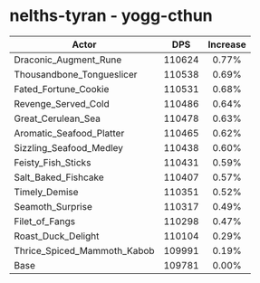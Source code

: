 # nelths-tyran - yogg-cthun
| Actor | DPS | Increase |
|---|:---:|:---:|
|Draconic_Augment_Rune|110624|0.77%|
|Thousandbone_Tongueslicer|110538|0.69%|
|Fated_Fortune_Cookie|110531|0.68%|
|Revenge_Served_Cold|110486|0.64%|
|Great_Cerulean_Sea|110478|0.63%|
|Aromatic_Seafood_Platter|110465|0.62%|
|Sizzling_Seafood_Medley|110438|0.60%|
|Feisty_Fish_Sticks|110431|0.59%|
|Salt_Baked_Fishcake|110407|0.57%|
|Timely_Demise|110351|0.52%|
|Seamoth_Surprise|110317|0.49%|
|Filet_of_Fangs|110298|0.47%|
|Roast_Duck_Delight|110104|0.29%|
|Thrice_Spiced_Mammoth_Kabob|109991|0.19%|
|Base|109781|0.00%|
